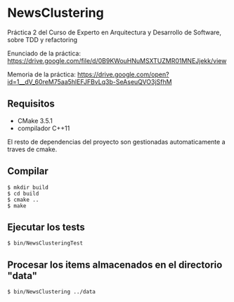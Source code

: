 # NewsClustering
Práctica 2 del Curso de Experto en Arquitectura y Desarrollo de Software, sobre TDD y refactoring

Enunciado de la práctica:
https://drive.google.com/file/d/0B9KWouHNuMSXTUZMR01MNEJjekk/view

Memoria de la práctica:
https://drive.google.com/open?id=1__dV_60reM75aa5hlEFJFBvLq3b-SeAseuQVO3jSfhM

## Requisitos
- CMake 3.5.1
- compilador C++11

El resto de dependencias del proyecto son gestionadas automaticamente a traves de cmake.

## Compilar
    $ mkdir build
    $ cd build
    $ cmake ..
    $ make

## Ejecutar los tests
    $ bin/NewsClusteringTest

## Procesar los items almacenados en el directorio "data"
    $ bin/NewsClustering ../data
